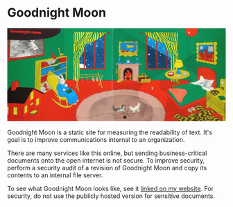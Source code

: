 # Goodnight Moon
![image](goodnight_moon.jpg?raw=true)

Goodnight Moon is a static site for measuring the readability of text. It's goal is to improve communications internal to an organization.

There are many services like this online, but sending business-critical documents onto the open internet is not secure. To improve security, perform a security audit of a revision of Goodnight Moon and copy its contents to an internal file server.

To see what Goodnight Moon looks like, see it [linked on my website](https://mweiden.github.io/goodnight-moon/). For security, do not use the publicly hosted version for sensitive documents.
